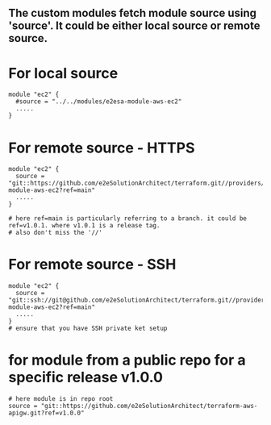
## The  custom modules fetch module source using 'source'. It could be either local source or remote source. 

# For local source 
```
module "ec2" {
  #source = "../../modules/e2esa-module-aws-ec2"
  .....
}
```

# For remote source  - HTTPS

```
module "ec2" {
  source = "git::https://github.com/e2eSolutionArchitect/terraform.git//providers/aws/modules/e2esa-module-aws-ec2?ref=main"
  .....
}

# here ref=main is particularly referring to a branch. it could be ref=v1.0.1. where v1.0.1 is a release tag.
# also don't miss the '//'
```

# For remote source  - SSH

```
module "ec2" {
  source = "git::ssh://git@github.com/e2eSolutionArchitect/terraform.git//providers/aws/modules/e2esa-module-aws-ec2?ref=main"
  .....
}
# ensure that you have SSH private ket setup
```

# for module from a public repo for a specific release v1.0.0
```
# here module is in repo root
source = "git::https://github.com/e2eSolutionArchitect/terraform-aws-apigw.git?ref=v1.0.0"
```

